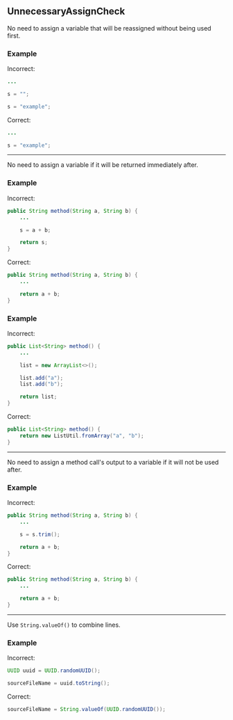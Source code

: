 ## UnnecessaryAssignCheck

No need to assign a variable that will be reassigned without being used first.

### Example

Incorrect:

```java
...

s = "";

s = "example";
```

Correct:

```java
...

s = "example";
```

---

No need to assign a variable if it will be returned immediately after.

### Example

Incorrect:

```java
public String method(String a, String b) {
	...

	s = a + b;

	return s;
}
```

Correct:

```java
public String method(String a, String b) {
	...

	return a + b;
}
```

### Example

Incorrect:

```java
public List<String> method() {
	...

	list = new ArrayList<>();

	list.add("a");
	list.add("b");

	return list;
}
```

Correct:

```java
public List<String> method() {
	return new ListUtil.fromArray("a", "b");
}
```

---

No need to assign a method call's output to a variable if it will not be used after.

### Example

Incorrect:

```java
public String method(String a, String b) {
	...

	s = s.trim();

	return a + b;
}
```

Correct:

```java
public String method(String a, String b) {
	...

	return a + b;
}
```

---

Use `String.valueOf()` to combine lines.

### Example

Incorrect:

```java
UUID uuid = UUID.randomUUID();

sourceFileName = uuid.toString();
```

Correct:

```java
sourceFileName = String.valueOf(UUID.randomUUID());
```